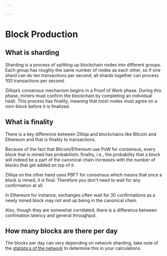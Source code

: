 ```yaml
---

---
```

# Block Production

## What is sharding

Sharding is a process of splitting up blockchain nodes into different groups. Each group has roughly the same number of nodes as each other, so if one shard can do ten transactions per second, all shards together can process 100 transactions per second.

Zilliqa’s consensus mechanism begins in a Proof of Work phase. During this phase, miners must confirm the blockchain by completing an individual hash. This process has finality, meaning that most nodes must agree on a mini-block before it is finalized.

## What is finality

There is a key difference between Zilliqa and blockchains like Bitcoin and Ethereum and that is finality to transactions.

Because of the fact that Bitcoin/Ethereum use PoW for consensus, every block that is mined has probabilistic finality, i.e., the probability that a block will indeed be a part of the canonical chain increases with the number of blocks that get added on top of it.

Zilliqa on the other hand uses PBFT for consensus which means that once a block is mined, it is final. Therefore you don't need to wait for any confirmation at all.

In Ethereum for instance, exchanges often wait for 30 confirmations as a newly mined block may not end up being in the canonical chain.

Also, though they are somewhat correlated, there is a difference between confimation latency and general throughput.

## How many blocks are there per day

The blocks per day can very depending on network sharding, take note of the [statistics of the network](https://viewblock.io/zilliqa/stat/blockCountHistory) to determine this in your calculations.
